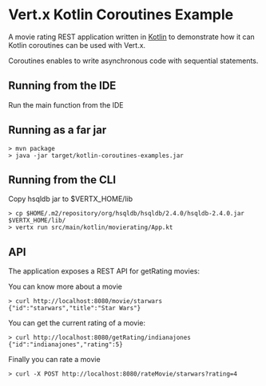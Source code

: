 # Vert.x Kotlin Coroutines Example

A movie rating REST application written in [Kotlin](https://kotlinlang.org/) to demonstrate how it can Kotlin
coroutines can be used with Vert.x.

Coroutines enables to write asynchronous code with sequential statements.

## Running from the IDE

Run the main function from the IDE

## Running as a far jar

```
> mvn package
> java -jar target/kotlin-coroutines-examples.jar
```

## Running from the CLI

Copy hsqldb jar to $VERTX_HOME/lib

```
> cp $HOME/.m2/repository/org/hsqldb/hsqldb/2.4.0/hsqldb-2.4.0.jar $VERTX_HOME/lib/
> vertx run src/main/kotlin/movierating/App.kt
```

## API

The application exposes a REST API for getRating movies:

You can know more about a movie

```
> curl http://localhost:8080/movie/starwars
{"id":"starwars","title":"Star Wars"}
```

You can get the current rating of a movie:

```
> curl http://localhost:8080/getRating/indianajones
{"id":"indianajones","rating":5}
```

Finally you can rate a movie

```
> curl -X POST http://localhost:8080/rateMovie/starwars?rating=4
```
